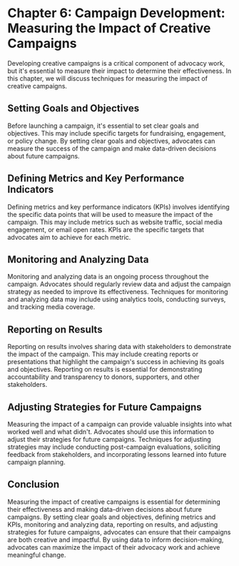 Chapter 6: Campaign Development: Measuring the Impact of Creative Campaigns
===========================================================================

Developing creative campaigns is a critical component of advocacy work, but it's essential to measure their impact to determine their effectiveness. In this chapter, we will discuss techniques for measuring the impact of creative campaigns.

Setting Goals and Objectives
----------------------------

Before launching a campaign, it's essential to set clear goals and objectives. This may include specific targets for fundraising, engagement, or policy change. By setting clear goals and objectives, advocates can measure the success of the campaign and make data-driven decisions about future campaigns.

Defining Metrics and Key Performance Indicators
-----------------------------------------------

Defining metrics and key performance indicators (KPIs) involves identifying the specific data points that will be used to measure the impact of the campaign. This may include metrics such as website traffic, social media engagement, or email open rates. KPIs are the specific targets that advocates aim to achieve for each metric.

Monitoring and Analyzing Data
-----------------------------

Monitoring and analyzing data is an ongoing process throughout the campaign. Advocates should regularly review data and adjust the campaign strategy as needed to improve its effectiveness. Techniques for monitoring and analyzing data may include using analytics tools, conducting surveys, and tracking media coverage.

Reporting on Results
--------------------

Reporting on results involves sharing data with stakeholders to demonstrate the impact of the campaign. This may include creating reports or presentations that highlight the campaign's success in achieving its goals and objectives. Reporting on results is essential for demonstrating accountability and transparency to donors, supporters, and other stakeholders.

Adjusting Strategies for Future Campaigns
-----------------------------------------

Measuring the impact of a campaign can provide valuable insights into what worked well and what didn't. Advocates should use this information to adjust their strategies for future campaigns. Techniques for adjusting strategies may include conducting post-campaign evaluations, soliciting feedback from stakeholders, and incorporating lessons learned into future campaign planning.

Conclusion
----------

Measuring the impact of creative campaigns is essential for determining their effectiveness and making data-driven decisions about future campaigns. By setting clear goals and objectives, defining metrics and KPIs, monitoring and analyzing data, reporting on results, and adjusting strategies for future campaigns, advocates can ensure that their campaigns are both creative and impactful. By using data to inform decision-making, advocates can maximize the impact of their advocacy work and achieve meaningful change.
